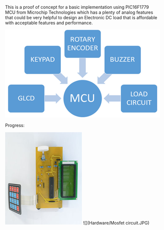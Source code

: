 This is a proof of concept for a basic implementation using PIC16F1779 MCU from Microchip Technologies which has a plenty of analog features that could be very helpful to design an Electronic DC load that is affordable with acceptable features and performance.

![](Hardware/BLOCK_DIAGRAM.jpg)

Progress:







![](Hardware/controlboard.jpg)   ![](Hardware/Mosfet circuit.JPG)


